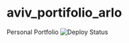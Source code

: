 # aviv_portifolio_arlo

Personal Portfolio
<img alt="Deploy Status" src="https://github.com/algo7/aviv_portifolio_arlo/workflows/deploy/badge.svg">
